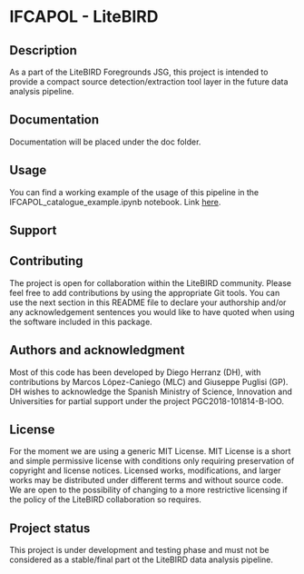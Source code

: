 # IFCAPOL - LiteBIRD

## Description

As a part of the LiteBIRD Foregrounds JSG, this project is intended to provide a compact source detection/extraction tool layer in the future data analysis pipeline. 


## Documentation

Documentation will be placed under the doc folder.


## Usage

You can find a working example of the usage of this pipeline in the IFCAPOL_catalogue_example.ipynb notebook. Link [here](https://gitlab.com/HerranzD/ifcapol-litebird/-/blob/main/IFCAPOL_catalogues_example.ipynb?ref_type=heads).


## Support




## Contributing

The project is open for collaboration within the LiteBIRD community. Please feel free to add contributions by using the appropriate Git tools. You can use the next section in this README file to declare your authorship and/or any acknowledgement sentences you would like to have quoted when using the software included in this package. 


## Authors and acknowledgment

Most of this code has been developed by Diego Herranz (DH), with contributions by Marcos López-Caniego (MLC) and Giuseppe Puglisi (GP). DH wishes to acknowledge the Spanish Ministry of Science, Innovation and Universities  for partial support under the project  PGC2018-101814-B-IOO. 

## License

For the moment we are using a generic MIT License. MIT License is a short and simple permissive license with conditions only requiring preservation of copyright and license notices. Licensed works, modifications, and larger works may be distributed under different terms and without source code. We are open to the possibility of changing to a more restrictive licensing if the policy of the LiteBIRD collaboration so requires. 

## Project status

This project is under development and testing phase and must not be considered as a stable/final part ot the LiteBIRD data analysis pipeline. 
